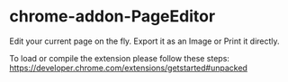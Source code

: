 # chrome-addon-PageEditor
Edit your current page on the fly. Export it as an Image or Print it directly.

To load or compile the extension please follow these steps:
  https://developer.chrome.com/extensions/getstarted#unpacked
